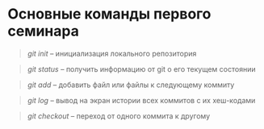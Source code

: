 # Основные команды первого семинара

> *git init* – инициализация локального репозитория

> *git status* – получить информацию от git о его текущем состоянии

> *git add* – добавить файл или файлы к следующему коммиту

> *git log* – вывод на экран истории всех коммитов с их хеш-кодами

> *git checkout* – переход от одного коммита к другому
